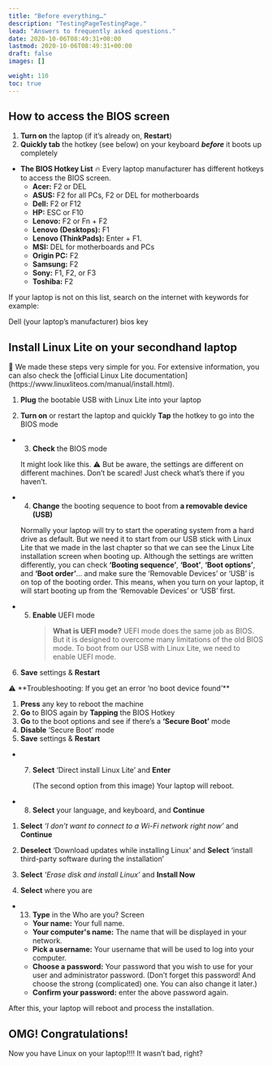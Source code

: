 ```yaml
---
title: "Before everything…"
description: "TestingPageTestingPage."
lead: "Answers to frequently asked questions."
date: 2020-10-06T08:49:31+00:00
lastmod: 2020-10-06T08:49:31+00:00
draft: false
images: []

weight: 110
toc: true
---
```


## How to access the BIOS screen

1. **Turn on** the laptop (if it’s already on, **Restart**)
2. **Quickly tab** the hotkey (see below) on your keyboard **_before_** it boots up completely

- **The BIOS Hotkey List** 🔥
  Every laptop manufacturer has different hotkeys to access the BIOS screen.
  - **Acer:** F2 or DEL
  - **ASUS:** F2 for all PCs, F2 or DEL for motherboards
  - **Dell:** F2 or F12
  - **HP:** ESC or F10
  - **Lenovo:** F2 or Fn + F2
  - **Lenovo (Desktops):** F1
  - **Lenovo (ThinkPads):** Enter + F1.
  - **MSI:** DEL for motherboards and PCs
  - **Origin PC:** F2
  - **Samsung:** F2
  - **Sony:** F1, F2, or F3
  - **Toshiba:** F2

If your laptop is not on this list, search on the internet with keywords for example:

Dell (your laptop’s manufacturer) bios key

## Install Linux Lite on your secondhand laptop

<aside>
📌 We made these steps very simple for you. For extensive information, you can also check the [official Linux Lite documentation](https://www.linuxliteos.com/manual/install.html).

</aside>

1. **Plug** the bootable USB with Linux Lite into your laptop

2. **Turn on** or restart the laptop and quickly **Tap** the hotkey to go into the BIOS mode

- 3. **Check** the BIOS mode

  It might look like this. ⚠️ But be aware, the settings are different on different machines.
  Don’t be scared! Just check what’s there if you haven’t.

- 4. **Change** the booting sequence to boot from **a removable device (USB)**

  Normally your laptop will try to start the operating system from a hard drive as default. But we need it to start from our USB stick with Linux Lite that we made in the last chapter so that we can see the Linux Lite installation screen when booting up.
  Although the settings are written differently, you can check **‘Booting sequence’**, **‘Boot’**, **‘Boot options’**, and **‘Boot order’**… and make sure the ‘Removable Devices’ or ‘USB’ is on top of the booting order.
  This means, when you turn on your laptop, it will start booting up from the ‘Removable Devices’ or ‘USB’ first.

- 5. **Enable** UEFI mode
     > **What is UEFI mode?**
     > UEFI mode does the same job as BIOS. But it is designed to overcome many limitations of the old BIOS mode.
     > To boot from our USB with Linux Lite, we need to enable UEFI mode.

6. **Save** settings & **Restart**

<aside>
⚠️  **Troubleshooting: If you get an error ‘no boot device found’**

1. **Press** any key to reboot the machine
2. **Go** to BIOS again by **Tapping** the BIOS Hotkey
3. **Go** to the boot options and see if there’s a **‘Secure Boot’** mode
4. **Disable** ‘Secure Boot’ mode
5. **Save** settings & **Restart**
</aside>

- 7. **Select** ‘Direct install Linux Lite’ and **Enter**

     (The second option from this image)
     Your laptop will reboot.

- 8. **Select** your language, and keyboard, and **Continue**

1. **Select** _‘I don’t want to connect to a Wi-Fi network right now’_ and **Continue**
2. **Deselect** ‘Download updates while installing Linux’ and **Select** ‘install third-party software during the installation’
3. **Select** _'Erase disk and install Linux’_ and **Install Now**

4. **Select** where you are

- 13. **Type** in the Who are you? Screen

  - **Your name:** Your full name.
  - **Your computer's name:** The name that will be displayed in your network.
  - **Pick a username:** Your username that will be used to log into your computer.
  - **Choose a password:** Your password that you wish to use for your user and administrator password. (Don’t forget this password! And choose the strong (complicated) one. You can also change it later.)
  - **Confirm your password:** enter the above password again.

After this, your laptop will reboot and process the installation.

## OMG! Congratulations!

Now you have Linux on your laptop!!!! It wasn’t bad, right?
